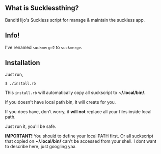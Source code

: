 ## What is Sucklessthing?

BanditHijo's Suckless script for manage & maintain the suckless app.

## Info!

I've renamed `suckmerge2` to `suckmerge`.

## Installation

Just run,

```shell
$ ./install.rb
```

This `install.rb` will automatically copy all suckscript to **~/.local/bin/**.

If you doesn't have local path bin, it will create for you.

If you does have, don't worry, it **will not** replace all your files inside local path.

Just run it, you'll be safe.

**IMPORTANT!** You should to define your local PATH first. Or all suckscript that copied on **~/.local/bin/** can't be accessed from your shell. I dont want to describe here, just googling yaa.
